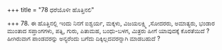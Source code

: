 +++
title = "78 ಧರೆಯೊಳೀ ಹೊತ್ತಿನಲಿ"

+++
78. ಈ ಹೊತ್ತಿನಲ್ಲಿ ಇಂದು ನಿನಗೆ ಐಶ್ವರ್ಯ, ಮಕ್ಕಳು, ವಿಜಯಲಕ್ಷ್ಮಿ ,ಸೋದರರು, ಅಮಾತ್ಯರು, ಭಂಡಾರ ಮುಂತಾದ ಸಪ್ತಾಂಗಗಳು, ಪತ್ನಿ, ಗುರು, ಪಿತಾಮಹ, ಬಂಧು-ಬಳಗ, ಮಿತ್ರರು ಹೀಗೆ ಯಾವುದಕ್ಕೆ ಕೊರತೆಯಿದೆ ? ಹೀಗಿರುವಾಗ ಪಾಂಡವರನ್ನು ಅನ್ಯರೆಂದು ಬಗೆದು ದಿಕ್ಕಿಲ್ಲದವರನ್ನಾಗಿ ಮಾಡಬಹುದೆ ?